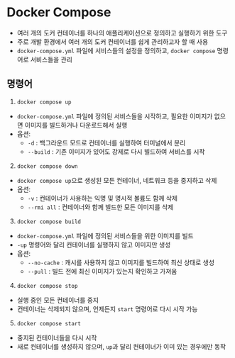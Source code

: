 # Docker Compose

- 여러 개의 도커 컨테이너를 하나의 애플리케이션으로 정의하고 실행하기 위한 도구
- 주로 개발 환경에서 여러 개의 도커 컨테이너를 쉽게 관리하고자 할 때 사용
- `docker-compose.yml` 파일에 서비스들의 설정을 정의하고, `docker compose` 명령어로 서비스들을 관리

## 명령어

1. `docker compose up`

- `docker-compose.yml` 파일에 정의된 서비스들을 시작하고, 필요한 이미지가 없으면 이미지를 빌드하거나 다운로드해서 실행
- 옵션:
    - `-d` : 백그라운드 모드로 컨테이너를 실행하여 터미널에서 분리
    - `--build` : 기존 이미지가 있어도 강제로 다시 빌드하여 서비스를 시작

2. `docker compose down`

- `docker compose up`으로 생성된 모든 컨테이너, 네트워크 등을 중지하고 삭제
- 옵션:
    - `-v` : 컨테이너가 사용하는 익명 및 명시적 볼륨도 함께 삭제
    - `--rmi all` : 컨테이너와 함께 빌드한 모든 이미지를 삭제

3. `docker compose build`

- `docker-compose.yml` 파일에 정의된 서비스들을 위한 이미지를 빌드
- `-up` 명령어와 달리 컨테이너를 실행하지 않고 이미지만 생성
- 옵션:
    - `--no-cache` : 캐시를 사용하지 않고 이미지를 빌드하여 최신 상태로 생성
    - `--pull` : 빌드 전에 최신 이미지가 있는지 확인하고 가져옴


4. `docker compose stop`

- 실행 중인 모든 컨테이너를 중지
- 컨테이너는 삭제되지 않으며, 언제든지 `start` 명령어로 다시 시작 가능

5. `docker compose start`

- 중지된 컨테이너들을 다시 시작
- 새로 컨테이너를 생성하지 않으며, `up`과 달리 컨테이너가 이미 있는 경우에만 동작
